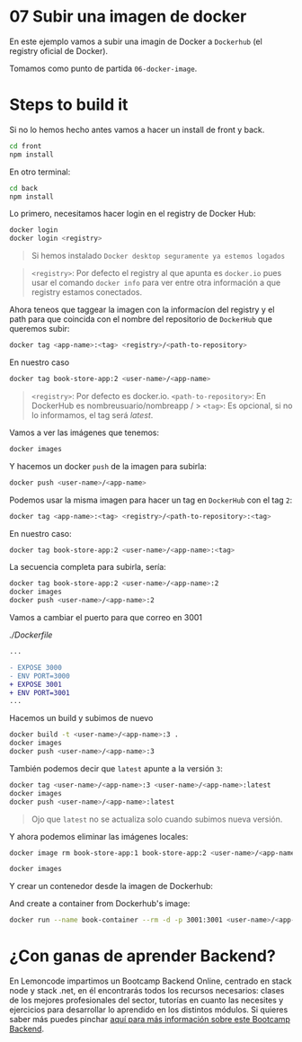 # 07 Subir una imagen de docker

En este ejemplo vamos a subir una imagin de Docker a `Dockerhub` (el registry oficial de Docker).

Tomamos como punto de partida `06-docker-image`.

# Steps to build it

Si no lo hemos hecho antes vamos a hacer un install de front y back.

```bash
cd front
npm install

```

En otro terminal:

```bash
cd back
npm install
```

Lo primero, necesitamos hacer login en el registry de Docker Hub:

```bash
docker login
docker login <registry>
```

> Si hemos instalado `Docker desktop seguramente ya estemos logados`

> `<registry>`: Por defecto el registry al que apunta es `docker.io`
> pues usar el comando `docker info` para ver entre otra información a que registry estamos conectados.

Ahora teneos que taggear la imagen con la informacíon del registry y el path para que coincida con el nombre del repositorio de `DockerHub` que queremos subir:

```bash
docker tag <app-name>:<tag> <registry>/<path-to-repository>
```

En nuestro caso

```bash
docker tag book-store-app:2 <user-name>/<app-name>

```

> `<registry>`: Por defecto es docker.io.
> `<path-to-repository>`: En DockerHub es nombreusuario/nombreapp <user-name>/<app-name> > `<tag>`: Es opcional, si no lo informamos, el tag será _latest_.

Vamos a ver las imágenes que tenemos:

```bash
docker images
```

Y hacemos un docker `push` de la imagen para subirla:

```bash
docker push <user-name>/<app-name>
```

Podemos usar la misma imagen para hacer un tag en `DockerHub` con el tag `2`:

```bash
docker tag <app-name>:<tag> <registry>/<path-to-repository>:<tag>
```

En nuestro caso:

```bash
docker tag book-store-app:2 <user-name>/<app-name>:<tag>
```

La secuencia completa para subirla, sería:

```bash
docker tag book-store-app:2 <user-name>/<app-name>:2
docker images
docker push <user-name>/<app-name>:2
```

Vamos a cambiar el puerto para que correo en 3001

_./Dockerfile_

```diff
...

- EXPOSE 3000
- ENV PORT=3000
+ EXPOSE 3001
+ ENV PORT=3001
...

```

Hacemos un build y subimos de nuevo

```bash
docker build -t <user-name>/<app-name>:3 .
docker images
docker push <user-name>/<app-name>:3
```

También podemos decir que `latest` apunte a la versión `3`:

```bash
docker tag <user-name>/<app-name>:3 <user-name>/<app-name>:latest
docker images
docker push <user-name>/<app-name>:latest
```

> Ojo que `latest` no se actualiza solo cuando subimos nueva versión.

Y ahora podemos eliminar las imágenes locales:

```bash
docker image rm book-store-app:1 book-store-app:2 <user-name>/<app-name>:2 <user-name>/<app-name>:3 <user-name>/<app-name>:latest

docker images
```

Y crear un contenedor desde la imagen de Dockerhub:

And create a container from Dockerhub's image:

```bash
docker run --name book-container --rm -d -p 3001:3001 <user-name>/<app-name>:3
```

# ¿Con ganas de aprender Backend?

En Lemoncode impartimos un Bootcamp Backend Online, centrado en stack node y stack .net, en él encontrarás todos los recursos necesarios: clases de los mejores profesionales del sector, tutorías en cuanto las necesites y ejercicios para desarrollar lo aprendido en los distintos módulos. Si quieres saber más puedes pinchar [aquí para más información sobre este Bootcamp Backend](https://lemoncode.net/bootcamp-backend#bootcamp-backend/banner).
